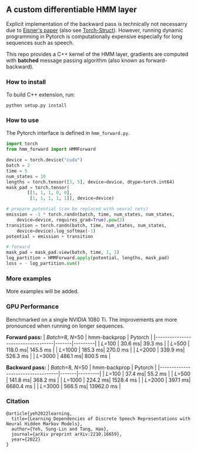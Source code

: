 ## A custom differentiable HMM layer 

Explicit implementation of the backward pass is technically not necessarry due to 
[Eisner's paper](https://aclanthology.org/W16-5901.pdf) (also see [Torch-Struct](https://github.com/harvardnlp/pytorch-struct)).
However, running dynamic programming in Pytorch is computationally expensive especially for long sequences such as speech.

This repo provides a C++ kernel of the HMM layer, gradients are computed with **batched** message passing algorithm (also known as forward-backward).

### How to install
To build C++ extension, run:
```
python setup.py install
```

### How to use
The Pytorch interface is defined in `hmm_forward.py`.
```python
import torch
from hmm_forward import HMMForward

device = torch.device("cuda")
batch = 2
time = 5
num_states = 10
lengths = torch.tensor([3, 5], device=device, dtype=torch.int64)
mask_pad = torch.tensor(
        [[1, 1, 1, 0, 0], 
         [1, 1, 1, 1, 1]], device=device)

# prepare potential (can be replaced with neural nets)
emission = -1 * torch.randn(batch, time, num_states, num_states, 
    device=device, requires_grad=True).pow(2)
transition = torch.randn(batch, time, num_states, num_states, 
    device=device).log_softmax(-1)
potential = emission + transition

# forward
mask_pad = mask_pad.view(batch, time, 1, 1)
log_partition = HMMForward.apply(potential, lengths, mask_pad)
loss = - log_partition.sum()
```

### More examples
More examples will be added.


### GPU Performance
Benchmarked on a single NVIDIA 1080 Ti. The improvements are more pronounced when 
running on longer sequences.

**Forward pass:**
| *Batch*=8, *N*=50                 | hmm-backprop  | Pytorch |
|-----------------------------------|-------|---------|
| *L*=100                           | 30.6 ms| 39.3 ms   |
| *L*=500                           | 118.0 ms| 145.5 ms   |
| *L*=1000                          | 185.3 ms| 270.0 ms   |
| *L*=2000                          | 339.9 ms| 526.3 ms   |
| *L*=3000                          | 486.1 ms| 800.5 ms   |

**Backward pass:**
| *Batch*=8, *N*=50                 | hmm-backprop  | Pytorch |
|-----------------------------------|-------|---------|
| *L*=100                           | 37.4 ms| 55.2 ms   |
| *L*=500                           | 141.8 ms| 368.2 ms   |
| *L*=1000                          | 224.2 ms| 1528.4 ms   |
| *L*=2000                          | 397.1 ms| 6680.4 ms   |
| *L*=3000                          | 566.5 ms| 13962.0 ms   |

### Citation
```
@article{yeh2022learning,
  title={Learning Dependencies of Discrete Speech Representations with Neural Hidden Markov Models},
  author={Yeh, Sung-Lin and Tang, Hao},
  journal={arXiv preprint arXiv:2210.16659},
  year={2022}
}

```
